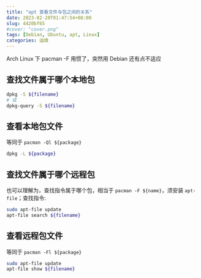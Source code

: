 ```yaml
---
title: "apt 查看文件与包之间的关系"
date: 2023-02-20T01:47:54+08:00
slug: 4420bf65
#cover: "cover.png"
tags: [Debian, Ubuntu, apt, Linux]
categories: 运维
---
```


Arch Linux 下 pacman -F 用惯了，突然用 Debian 还有点不适应

<!--more-->

## 查找文件属于哪个本地包

```bash
dpkg -S ${filename}
# 或
dpkg-query -S ${filename}
```

## 查看本地包文件

等同于 `pacman -Ql ${package}`

```bash
dpkg -L ${package}
```

## 查找文件属于哪个远程包

也可以理解为，查找指令属于哪个包，相当于 `pacman -F ${name}`，须安装 `apt-file`；查找指令:

```bash
sudo apt-file update
apt-file search ${filename}
```

## 查看远程包文件

等同于 `pacman -Fl ${package}`

```bash
sudo apt-file update
apt-file show ${filename}
```
